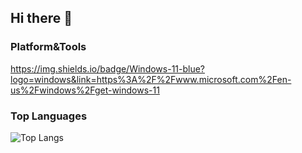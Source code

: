 ## Hi there 👋
### Platform&Tools
https://img.shields.io/badge/Windows-11-blue?logo=windows&link=https%3A%2F%2Fwww.microsoft.com%2Fen-us%2Fwindows%2Fget-windows-11
### Top Languages
![Top Langs](https://github-readme-stats.vercel.app/api/top-langs/?username=Stayvae)
<!--
**Stayvae/Stayvae** is a ✨ _special_ ✨ repository because its `README.md` (this file) appears on your GitHub profile.

Here are some ideas to get you started:

- 🔭 I’m currently working on ...
- 🌱 I’m currently learning ...
- 👯 I’m looking to collaborate on ...
- 🤔 I’m looking for help with ...
- 💬 Ask me about ...
- 📫 How to reach me: ...
- 😄 Pronouns: ...
- ⚡ Fun fact: ...
-->
